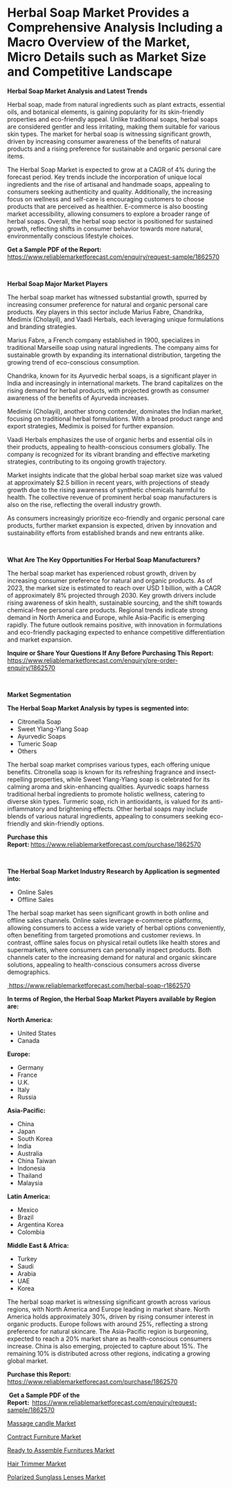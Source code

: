 <p><h1>Herbal Soap Market Provides a Comprehensive Analysis Including a Macro Overview of the Market, Micro Details such as Market Size and Competitive Landscape</h1></p><p><strong>Herbal Soap Market Analysis and Latest Trends</strong></p>
<p><p>Herbal soap, made from natural ingredients such as plant extracts, essential oils, and botanical elements, is gaining popularity for its skin-friendly properties and eco-friendly appeal. Unlike traditional soaps, herbal soaps are considered gentler and less irritating, making them suitable for various skin types. The market for herbal soap is witnessing significant growth, driven by increasing consumer awareness of the benefits of natural products and a rising preference for sustainable and organic personal care items.</p><p>The Herbal Soap Market is expected to grow at a CAGR of 4% during the forecast period. Key trends include the incorporation of unique local ingredients and the rise of artisanal and handmade soaps, appealing to consumers seeking authenticity and quality. Additionally, the increasing focus on wellness and self-care is encouraging customers to choose products that are perceived as healthier. E-commerce is also boosting market accessibility, allowing consumers to explore a broader range of herbal soaps. Overall, the herbal soap sector is positioned for sustained growth, reflecting shifts in consumer behavior towards more natural, environmentally conscious lifestyle choices.</p></p>
<p><strong>Get a Sample PDF of the Report:&nbsp;</strong> <a href="https://www.reliablemarketforecast.com/enquiry/request-sample/1862570?utm_campaign=1110&utm_medium=2&utm_source=Github&utm_content=ia&utm_term=05042025&utm_id=herbal-soap">https://www.reliablemarketforecast.com/enquiry/request-sample/1862570</a></p>
<p>&nbsp;</p>
<p><strong>Herbal Soap Major Market Players</strong></p>
<p><p>The herbal soap market has witnessed substantial growth, spurred by increasing consumer preference for natural and organic personal care products. Key players in this sector include Marius Fabre, Chandrika, Medimix (Cholayil), and Vaadi Herbals, each leveraging unique formulations and branding strategies.</p><p>Marius Fabre, a French company established in 1900, specializes in traditional Marseille soap using natural ingredients. The company aims for sustainable growth by expanding its international distribution, targeting the growing trend of eco-conscious consumption.</p><p>Chandrika, known for its Ayurvedic herbal soaps, is a significant player in India and increasingly in international markets. The brand capitalizes on the rising demand for herbal products, with projected growth as consumer awareness of the benefits of Ayurveda increases. </p><p>Medimix (Cholayil), another strong contender, dominates the Indian market, focusing on traditional herbal formulations. With a broad product range and export strategies, Medimix is poised for further expansion.</p><p>Vaadi Herbals emphasizes the use of organic herbs and essential oils in their products, appealing to health-conscious consumers globally. The company is recognized for its vibrant branding and effective marketing strategies, contributing to its ongoing growth trajectory.</p><p>Market insights indicate that the global herbal soap market size was valued at approximately $2.5 billion in recent years, with projections of steady growth due to the rising awareness of synthetic chemicals harmful to health. The collective revenue of prominent herbal soap manufacturers is also on the rise, reflecting the overall industry growth.</p><p>As consumers increasingly prioritize eco-friendly and organic personal care products, further market expansion is expected, driven by innovation and sustainability efforts from established brands and new entrants alike.</p></p>
<p>&nbsp;</p>
<p><strong>What Are The Key Opportunities For Herbal Soap Manufacturers?</strong></p>
<p><p>The herbal soap market has experienced robust growth, driven by increasing consumer preference for natural and organic products. As of 2023, the market size is estimated to reach over USD 1 billion, with a CAGR of approximately 8% projected through 2030. Key growth drivers include rising awareness of skin health, sustainable sourcing, and the shift towards chemical-free personal care products. Regional trends indicate strong demand in North America and Europe, while Asia-Pacific is emerging rapidly. The future outlook remains positive, with innovation in formulations and eco-friendly packaging expected to enhance competitive differentiation and market expansion.</p></p>
<p><strong>Inquire or Share Your Questions If Any Before Purchasing This Report:</strong> <a href="https://www.reliablemarketforecast.com/enquiry/pre-order-enquiry/1862570?utm_campaign=1110&utm_medium=2&utm_source=Github&utm_content=ia&utm_term=05042025&utm_id=herbal-soap">https://www.reliablemarketforecast.com/enquiry/pre-order-enquiry/1862570</a></p>
<p>&nbsp;</p>
<p><strong>Market Segmentation</strong></p>
<p><strong>The Herbal Soap Market Analysis by types is segmented into:</strong></p>
<p><ul><li>Citronella Soap</li><li>Sweet Ylang-Ylang Soap</li><li>Ayurvedic Soaps</li><li>Tumeric Soap</li><li>Others</li></ul></p>
<p><p>The herbal soap market comprises various types, each offering unique benefits. Citronella soap is known for its refreshing fragrance and insect-repelling properties, while Sweet Ylang-Ylang soap is celebrated for its calming aroma and skin-enhancing qualities. Ayurvedic soaps harness traditional herbal ingredients to promote holistic wellness, catering to diverse skin types. Turmeric soap, rich in antioxidants, is valued for its anti-inflammatory and brightening effects. Other herbal soaps may include blends of various natural ingredients, appealing to consumers seeking eco-friendly and skin-friendly options.</p></p>
<p><strong>Purchase this Report:&nbsp;</strong><a href="https://www.reliablemarketforecast.com/purchase/1862570?utm_campaign=1110&utm_medium=2&utm_source=Github&utm_content=ia&utm_term=05042025&utm_id=herbal-soap">https://www.reliablemarketforecast.com/purchase/1862570</a></p>
<p>&nbsp;</p>
<p><strong>The Herbal Soap Market Industry Research by Application is segmented into:</strong></p>
<p><ul><li>Online Sales</li><li>Offline Sales</li></ul></p>
<p><p>The herbal soap market has seen significant growth in both online and offline sales channels. Online sales leverage e-commerce platforms, allowing consumers to access a wide variety of herbal options conveniently, often benefiting from targeted promotions and customer reviews. In contrast, offline sales focus on physical retail outlets like health stores and supermarkets, where consumers can personally inspect products. Both channels cater to the increasing demand for natural and organic skincare solutions, appealing to health-conscious consumers across diverse demographics.</p></p>
<p><a href="https://www.reliablemarketforecast.com/herbal-soap-r1862570?utm_campaign=1110&utm_medium=2&utm_source=Github&utm_content=ia&utm_term=05042025&utm_id=herbal-soap">&nbsp;https://www.reliablemarketforecast.com/herbal-soap-r1862570</a></p>
<p><strong>In terms of Region, the Herbal Soap Market Players available by Region are:</strong></p>
<p>
    <p> <strong> North America: </strong>
        <ul>
            <li>United States</li>
            <li>Canada</li>
        </ul>
        </p> 
    <p> <strong> Europe: </strong>
        <ul>
            <li>Germany</li>
            <li>France</li>
            <li>U.K.</li>
            <li>Italy</li>
            <li>Russia</li>
        </ul>
        </p> 
    <p> <strong> Asia-Pacific: </strong>
        <ul>
            <li>China</li>
            <li>Japan</li>
            <li>South Korea</li>
            <li>India</li>
            <li>Australia</li>
            <li>China Taiwan</li>
            <li>Indonesia</li>
            <li>Thailand</li>
            <li>Malaysia</li>
        </ul>
        </p> 
    <p> <strong> Latin America: </strong>
        <ul>
            <li>Mexico</li>
            <li>Brazil</li>
            <li>Argentina Korea</li>
            <li>Colombia</li>
        </ul>
        </p> 
    <p> <strong> Middle East & Africa: </strong>
        <ul>
            <li>Turkey</li>
            <li>Saudi</li>
            <li>Arabia</li>
            <li>UAE</li>
            <li>Korea</li>
        </ul>
    </p>
    </p>
<p><p>The herbal soap market is witnessing significant growth across various regions, with North America and Europe leading in market share. North America holds approximately 30%, driven by rising consumer interest in organic products. Europe follows with around 25%, reflecting a strong preference for natural skincare. The Asia-Pacific region is burgeoning, expected to reach a 20% market share as health-conscious consumers increase. China is also emerging, projected to capture about 15%. The remaining 10% is distributed across other regions, indicating a growing global market.</p></p>
<p><strong>Purchase this Report: </strong><a href="https://www.reliablemarketforecast.com/purchase/1862570?utm_campaign=1110&utm_medium=2&utm_source=Github&utm_content=ia&utm_term=05042025&utm_id=herbal-soap">https://www.reliablemarketforecast.com/purchase/1862570</a></p>
<p>&nbsp;<strong>Get a Sample PDF of the Report:&nbsp;&nbsp;</strong><a href="https://www.reliablemarketforecast.com/enquiry/request-sample/1862570?utm_campaign=1110&utm_medium=2&utm_source=Github&utm_content=ia&utm_term=05042025&utm_id=herbal-soap">https://www.reliablemarketforecast.com/enquiry/request-sample/1862570</a></p>
<p><strong></strong></p>
<p><p><a href="https://github.com/larotnanonhx/Market-Research-Report-List-1/blob/main/massage-candle-market.md?utm_campaign=1110&utm_medium=2&utm_source=Github&utm_content=ia&utm_term=05042025&utm_id=herbal-soap">Massage candle Market</a></p><p><a href="https://github.com/kelttnandan9/Market-Research-Report-List-1/blob/main/contract-furniture-market.md?utm_campaign=1110&utm_medium=2&utm_source=Github&utm_content=ia&utm_term=05042025&utm_id=herbal-soap">Contract Furniture Market</a></p><p><a href="https://github.com/borsiflorsfa/Market-Research-Report-List-1/blob/main/ready-to-assemble-furnitures-market.md?utm_campaign=1110&utm_medium=2&utm_source=Github&utm_content=ia&utm_term=05042025&utm_id=herbal-soap">Ready to Assemble Furnitures Market</a></p><p><a href="https://github.com/goreabeeran/Market-Research-Report-List-1/blob/main/hair-trimmer-market.md?utm_campaign=1110&utm_medium=2&utm_source=Github&utm_content=ia&utm_term=05042025&utm_id=herbal-soap">Hair Trimmer Market</a></p><p><a href="https://github.com/romeoacuffap/Market-Research-Report-List-1/blob/main/polarized-sunglass-lenses-market.md?utm_campaign=1110&utm_medium=2&utm_source=Github&utm_content=ia&utm_term=05042025&utm_id=herbal-soap">Polarized Sunglass Lenses Market</a></p></p>